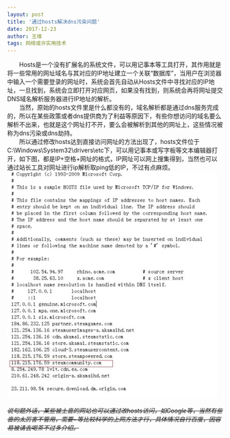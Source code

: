 ```yaml
---
layout: post
title: '通过hosts解决dns污染问题'
date: 2017-12-23
author: 王维
tags: 网络或许实用技术
---
```

　　Hosts是一个没有扩展名的系统文件，可以用记事本等工具打开，其作用就是将一些常用的网址域名与其对应的IP地址建立一个关联“数据库”，当用户在浏览器中输入一个需要登录的网址时，系统会首先自动从Hosts文件中寻找对应的IP地址，一旦找到，系统会立即打开对应网页，如果没有找到，则系统会再将网址提交DNS域名解析服务器进行IP地址的解析。<br>　　当然，原始的hosts文件里是什么都没有的，域名解析都是通过dns服务完成的，所以在某些政策或者dns提供商为了利益等原因下，有些你想访问的域名要么解析不出来，也就是这个网址打不开，要么会被解析到其他的网址上，这些情况被称为dns污染或dns劫持。<br>　　所以通过修改hosts达到直接访问网址的方法出现了，hosts文件位于C:\Windows\System32\drivers\etc下，可以用记事本或写字板等文本编辑器打开，如下图，都是IP+空格+网址的格式，IP网址可以网上搜集得到，当然也可以通过站长工具对网址进行ip解析取ping低的IP，不过有点麻烦。
![](/assets/img/2017-12-23-4.jpg)

~~*说句题外话，某些被土啬的网站也可以通过改hosts访问，如Google等，当然有些啬的太厉害不管用，需要$-$等比较科学的上网方法才行，具体情况自行百度，因容易被请去喝茶不过多介绍。*~~